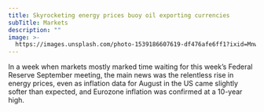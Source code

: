 ```yaml
---
title: Skyrocketing energy prices buoy oil exporting currencies
subTitle: Markets
description: ""
image: >-
  https://images.unsplash.com/photo-1539186607619-df476afe6ff1?ixid=MnwxMjA3fDB8MHxwaG90by1wYWdlfHx8fGVufDB8fHx8&ixlib=rb-1.2.1&auto=format&fit=crop&w=3270&q=80
---
```


In a week when markets mostly marked time waiting for this week’s Federal Reserve September meeting, the main news was the relentless rise in energy prices, even as inflation data for August in the US came slightly softer than expected, and Eurozone inflation was confirmed at a 10-year high.
